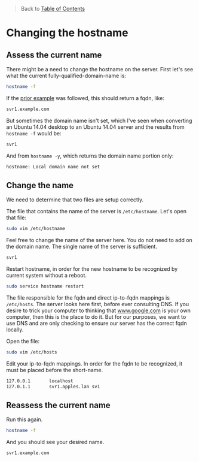 > Back to [Table of Contents](https://github.com/jpfluger/examples)

# Changing the hostname

## Assess the current name

There might be a need to change the hostname on the server. First let's see what the current fully-qualified-domain-name is:

```bash
hostname -f
```

If the [prior example](https://github.com/jpfluger/examples/blob/master/ubuntu-14.04/updates-ssh-static-ip.md) was followed, this should return a fqdn, like:

```bash
svr1.example.com
```

But sometimes the domain name isn't set, which I've seen when converting an Ubuntu 14.04 desktop to an Ubuntu 14.04 server and the results from `hostname -f` would be:

```bash
svr1
```

And from `hostname -y`, which returns the domain name portion only:

```bash
hostname: Local domain name not set
```

## Change the name

We need to determine that two files are setup correctly. 

The file that contains the name of the server is `/etc/hostname`. Let's open that file:

```bash
sudo vim /etc/hostname
```

Feel free to change the name of the server here. You do not need to add on the domain name. The single name of the server is sufficient.

```bash
svr1
```

Restart hostname, in order for the new hostname to be recognized by current system without a reboot.

```bash
sudo service hostname restart
```

The file responsible for the fqdn and direct ip-to-fqdn mappings is `/etc/hosts`. The server looks here first, before ever consulting DNS. If you desire to trick your computer to thinking that www.google.com is your own computer, then this is the place to do it. But for our purposes, we want to use DNS and are only checking to ensure our server has the correct fqdn locally.

Open the file:

```bash
sudo vim /etc/hosts
```

Edit your ip-to-fqdn mappings. In order for the fqdn to be recognized, it must be placed before the short-name.

```bash
127.0.0.1       localhost
127.0.1.1       svr1.apples.lan sv1
```

## Reassess the current name

Run this again.

```bash
hostname -f
```

And you should see your desired name.

```bash
svr1.example.com
```